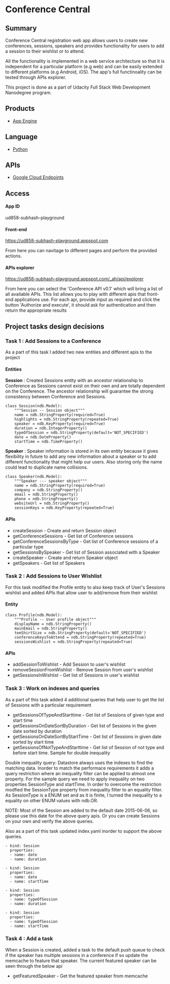 Conference Central
==================

## Summary

Conference Central registration web app allows users to create new conferences, sessions, speakers and provides functionality for users to add a session to their wishlist or to attend.

All the functionality is implemented in a web service architecture so that it is independent for a particular platform (e.g web) and can be easily extended to different platforms (e.g Android, iOS). The app's full functinoality can be tested through APIs explorer.

This project is done as a part of Udacity Full Stack Web Development Nanodegree program.

## Products

- [App Engine][1]

## Language

- [Python][2]

## APIs

- [Google Cloud Endpoints][3]

## Access

#### App ID
ud858-subhash-playground

#### Front-end
https://ud858-subhash-playground.appspot.com

From here you can navitage to different pages and perform the provided actions.

#### APIs explorer
https://ud858-subhash-playground.appspot.com/_ah/api/explorer

From here you can select the 'Conference API v0.1' which will bring a list of all available APIs. This list allows you to play with different apis that front-end applications use. For each api, provide input as required and click the button 'Authorize and execute', it should ask for authentication and then return the appropriate results

## Project tasks design decisions

### Task 1 : Add Sessions to a Conference

As a part of this task I added two new entities and different apis to the project

#### Entities
**Session** : Created Sessions entity with an ancestor relationship to Conference as Sessions cannot exist on their own and are totally dependent on the Conference. The ancestor relationship will guarantee the strong consistency between Conference and Sessions.

```
class Session(ndb.Model):
    """Session -- Session object"""
    name = ndb.StringProperty(required=True)
    highlights = ndb.StringProperty(repeated=True)
    speaker = ndb.KeyProperty(required=True)
    duration = ndb.IntegerProperty()
    typeOfSession = ndb.StringProperty(default='NOT_SPECIFIED')
    date = ndb.DateProperty()
    startTime = ndb.TimeProperty()
``` 

**Speaker** : Speaker information is stored in its own entity because it gives flexibility in future to add any new information about a speaker or to add different functionality that might help our users. Also storing only the name could lead to duplicate name collisions.

```
class Speaker(ndb.Model):
    """Speaker --- speaker object"""
    name = ndb.StringProperty(required=True)
    company = ndb.StringProperty()
    email = ndb.StringProperty()
    phone = ndb.StringProperty()
    websiteUrl = ndb.StringProperty()
    sessionKeys = ndb.KeyProperty(repeated=True)
```

#### APIs

* createSession - Create and return Session object
* getConferenceSessions - Get list of Conference sessions
* getConferenceSessionsByType - Get list of Conference sessions of a particular type
* getSessionsBySpeaker - Get list of Session associated with a Speaker
* createSpeaker - Create and return Speaker object
* getSpeakers - Get list of Speakers

### Task 2 : Add Sessions to User Wishlist

For this task modified the Profile entity to also keep track of User's Sessions wishlist and added APIs that allow user to add/remove from their wishlist

#### Entity

```
class Profile(ndb.Model):
    """Profile -- User profile object"""
    displayName = ndb.StringProperty()
    mainEmail = ndb.StringProperty()
    teeShirtSize = ndb.StringProperty(default='NOT_SPECIFIED')
    conferenceKeysToAttend = ndb.StringProperty(repeated=True)
    sessionsWishlist = ndb.StringProperty(repeated=True)
```

#### APIs

* addSessionToWishlist - Add Session to user's wishlist
* removeSessionFromWishlist - Remove Session from user's wishlist
* getSessionsInWishlist - Get list of Sessions in user's wishlist

### Task 3 : Work on indexes and queries

As a part of this task added 4 additional queries that help user to get the list of Sessions with a particular requirement

* getSessionsOfTypeAndStarttime - Get list of Sessions of given type and start time
* getSessionsOnDateSortByDuration - Get list of Sessions in the given date sorted by duration
* getSessionsOnDateSortByStartTime - Get list of Sessions in given date sorted by start time
* getSessionsOfNotTypeAndStarttime - Get list of Session of not type and before start time. Sample for double inequality

Double inequality query:
Datastore always uses the indexes to find the matching data. Inorder to match the performace requirements it adds a query restriction where an inequality filter can be applied to atmost one property. For the sample query we need to apply inequality on two properties SessionType and startTime. In order to overcome the restriction modfied the SessionType property from inequality filter to an equality filter. As SessionType is a ENUM set and as it is finite, I turned the inequality to a equality on other ENUM values with ndb.OR.

NOTE: Most of the Session are added to the default date 2015-06-06, so please use this date for the above query apis. Or you can create Sessions on your own and verify the above queries.

Also as a part of this task updated index.yaml inorder to support the above queries. 
```
- kind: Session
  properties:
  - name: date
  - name: duration

- kind: Session
  properties:
  - name: date
  - name: startTime

- kind: Session
  properties:
  - name: typeOfSession
  - name: duration

- kind: Session
  properties:
  - name: typeOfSession
  - name: startTime
```

### Task 4 : Add a task

When a Session is created, added a task to the default push queue to check if the speaker has multiple sessions in a conference if so update the memcache to feature that speaker. The current featured speaker can be seen through the below api

* getFeaturedSpeaker - Get the featured speaker from memcache

[1]: https://developers.google.com/appengine
[2]: http://python.org
[3]: https://developers.google.com/appengine/docs/python/endpoints/

